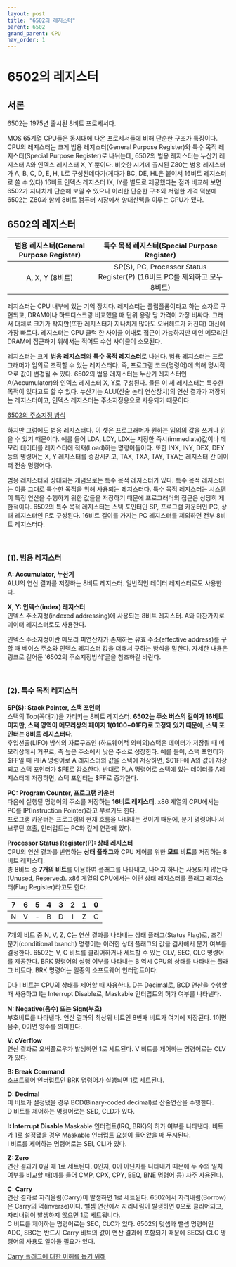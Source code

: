 ```yaml
---
layout: post
title: "6502의 레지스터"
parent: 6502
grand_parent: CPU
nav_order: 1
---
```

# 6502의 레지스터
## 서론
6502는 1975년 출시된 8비트 프로세서다.  

MOS 65계열 CPU들은 동시대에 나온 프로세서들에 비해 단순한 구조가 특징이다. CPU의 레지스터는 크게 범용 레지스터(General Purpose Register)와 특수 목적 레지스터(Special Purpose Register)로 나뉘는데, 6502의 범용 레지스터는 누산기 레지스터 A와 인덱스 레지스터 X, Y 뿐이다. 비슷한 시기에 출시된 Z80는 범용 레지스터가 A, B, C, D, E, H, L로 구성된데다가(게다가 BC, DE, HL은 붙여서 16비트 레지스터로 쓸 수 있다) 16비트 인덱스 레지스터 IX, IY를 별도로 제공했다는 점과 비교해 보면 6502가 지나치게 단순해 보일 수 있으나 이러한 단순한 구조와 저렴한 가격 덕분에 6502는 Z80과 함께 8비트 컴퓨터 시장에서 양대산맥을 이루는 CPU가 됐다.  
  

## 6502의 레지스터
  
| 범용 레지스터(General Purpose Register) | 특수 목적 레지스터(Special Purpose Register)                              |
|:---------------------------------------:|:-------------------------------------------------------------------------:|
| A, X, Y (8비트)                         | SP(S), PC, Processor Status Register(P) (16비트 PC를 제외하고 모두 8비트) |


레지스터는 CPU 내부에 있는 기억 장치다. 레지스터는 플립플롭이라고 하는 소자로 구현되고, DRAM이나 하드디스크랑 비교했을 때 단위 용량 당 가격이 가장 비싸다. 그래서 대체로 크기가 작지만(또한 레지스터가 지나치게 많아도 오버헤드가 커진다) 대신에 가장 빠르다. 레지스터는 CPU 클럭 한 사이클 이내로 접근이 가능하지만 메인 메모리인 DRAM에 접근하기 위해서는 적어도 수십 사이클이 소모된다.  

​레지스터는 크게 **범용 레지스터**와 **특수 목적 레지스터**로 나뉜다. 범용 레지스터는 프로그래머가 임의로 조작할 수 있는 레지스터다. 즉, 프로그램 코드(명령어)에 의해 명시적으로 값이 변경될 수 있다. 6502의 범용 레지스터는 누산기 레지스터인 A(Accumulator)와 인덱스 레지스터 X, Y로 구성된다. 물론 이 세 레지스터는 특수한 목적이 있다고도 할 수 있다. 누산기는 ALU(산술 논리 연산장치)의 연산 결과가 저장되는 레지스터이고, 인덱스 레지스터는 주소지정용으로 사용되기 때문이다.  

[6502의 주소지정 방식](https://blog.naver.com/qodmsxo471/221449361123)

하지만 그럼에도 범용 레지스터다. 이 셋은 프로그래머가 원하는 임의의 값을 쓰거나 읽을 수 있기 때문이다. 예를 들어 LDA, LDY, LDX는 지정한 즉시(immediate)값이나 메모리 데이터를 레지스터에 적재(Load)하는 명령어들이다. 또한 INX, INY, DEX, DEY 등의 명령어는 X, Y 레지스터를 증감시키고, TAX, TXA, TAY, TYA는 레지스터 간 데이터 전송 명령어다.  

범용 레지스터와 상대되는 개념으로는 특수 목적 레지스터가 있다. 특수 목적 레지스터는 이름 그대로 특수한 목적을 위해 사용되는 레지스터다. 특수 목적 레지스터는 시스템이 특정 연산을 수행하기 위한 값들을 저장하기 때문에 프로그래머의 접근은 상당히 제한적이다. 6502의 특수 목적 레지스터는 스택 포인터인 SP, 프로그램 카운터인 PC, 상태 레지스터인 P로 구성된다. 16비트 길이를 가지는 PC 레지스터를 제외하면 전부 8비트 레지스터다.  

​
### (1). 범용 레지스터
**A: Accumulator, 누산기**  
ALU의 연산 결과를 저장하는 8비트 레지스터. 일반적인 데이터 레지스터로도 사용한다.  
  
**​X, Y: 인덱스(index) 레지스터**  
인덱스 주소지정(indexed addressing)에 사용되는 8비트 레지스터. A와 마찬가지로 데이터 레지스터로도 사용한다.  

인덱스 주소지정이란 메모리 피연산자가 존재하는 유효 주소(effective address)를 구할 때 베이스 주소와 인덱스 레지스터 값을 더해서 구하는 방식을 말한다. 자세한 내용은 링크로 걸어둔 '6502의  주소지정방식'글을 참조하길 바란다.  

​
### (2). 특수 목적 레지스터
**SP(S): Stack Pointer, 스택 포인터**  
스택의 Top(꼭대기)을 가리키는 8비트 레지스터. **6502는 주소 버스의 길이가 16비트이지만, 스택 영역이 메모리상의 페이지 1($0100-$01FF)로 고정돼 있기 때문에, 스택 포인터는 8비트 레지스터다.**  
후입선출(LIFO) 방식의 자료구조인 (하드웨어적 의미의)스택은 데이터가 저장될 때 메모리상에서 거꾸로, 즉 높은 주소에서 낮은 주소로 성장한다. 예를 들어, 스택 포인터가 $FF일 때 PHA 명령어로 A 레지스터의 값을 스택에 저장하면, $01FF에 A의 값이 저장되고 스택 포인터가 $FE로 감소한다. 반대로 PLA 명령어로 스택에 있는 데이터를 A레지스터에 저장하면, 스택 포인터는 $FF로 증가한다.  
  
​**PC: Program Counter, 프로그램 카운터**  
다음에 실행될 명령어의 주소를 저장하는 **16비트 레지스터**. x86 계열의 CPU에서는 PC를 IP(Instruction Pointer)라고 부르기도 한다.  
프로그램 카운터는 프로그램의 현재 흐름을 나타내는 것이기 때문에, 분기 명령어나 서브루틴 호출, 인터럽트는 PC와 깊게 연관돼 있다.  
  
**Processor Status Register(P): 상태 레지스터**  
CPU의 연산 결과를 반영하는 **상태 플래그**와 CPU 제어를 위한 **모드 비트**를 저장하는 8비트 레지스터.  
총 8비트 중 **7개의 비트**를 이용하여 플래그를 나타내고, 나머지 하나는 사용되지 않는다(Unused, Reserved). x86 계열의 CPU에서는 이런 상태 레지스터를 플래그 레지스터(Flag Register)라고도 한다.
  
| 7 | 6 | 5 | 4 | 3 | 2 | 1 | 0 |
|:-:|:-:|:-:|:-:|:-:|:-:|:-:|:-:|
| N | V | - | B | D | I | Z | C |

7개의 비트 중 N, V, Z, C는 연산 결과를 나타내는 상태 플래그(Status Flag)로, 조건 분기(conditional branch) 명령어는 이러한 상태 플래그의 값을 검사해서 분기 여부를 결정한다. 6502는 V, C 비트를 클리어하거나 세트할 수 있는 CLV, SEC, CLC 명령어를 제공한다. BRK 명령어의 실행 여부를 나타내는 B 역시 CPU의 상태를 나타내는 플래그 비트다. BRK 명령어는 일종의 소프트웨어 인터럽트이다.  
  
D나 I 비트는 CPU의 상태를 제어할 때 사용한다. D는 Decimal로, BCD 연산을 수행할 때 사용하고 I는 Interrupt Disable로, Maskable 인터럽트의 허가 여부를 나타낸다.  
  
**N: Negative(음수) 또는 Sign(부호)**  
부호비트를 나타낸다. 연산 결과의 최상위 비트인 8번째 비트가 여기에 저장된다. 1이면 음수, 0이면 양수를 의미한다.  
  
**V: oVerflow**  
연산 결과로 오버플로우가 발생하면 1로 세트된다. V 비트를 제어하는 명령어로는 CLV가 있다.  
  
​**B: Break Command**  
소프트웨어 인터럽트인 BRK 명령어가 실행되면 1로 세트된다.  
  
​**D: Decimal**  
이 비트가 설정됐을 경우 BCD(Binary-coded decimal)로 산술연산을 수행한다.  
D 비트를 제어하는 명령어로는 SED, CLD가 있다.  
  
**I: Interrupt Disable**
Maskable 인터럽트(IRQ, BRK)의 허가 여부를 나타낸다. 비트가 1로 설정됐을 경우 Maskable 인터럽트 요청이 들어왔을 때 무시된다.  
I 비트를 제어하는 명령어로는 SEI, CLI가 있다.  
  
**Z: Zero**  
연산 결과가 0일 때 1로 세트된다. 0인지, 0이 아닌지를 나타내기 때문에 두 수의 일치 여부를 비교할 때(예를 들어 CMP, CPX, CPY, BEQ, BNE 명령어 등) 자주 사용된다.  
  
​**C: Carry**  
연산 결과로 자리올림(Carry)이 발생하면 1로 세트된다. 6502에서 자리내림(Borrow)은 Carry의 역(inverse)이다. 뺄셈 연산에서 자리내림이 발생하면 0으로 클리어되고, 자리내림이 발생하지 않으면 1로 세트됩니다.  
C 비트를 제어하는 명령어로는 SEC, CLC가 있다. 6502의 덧셈과 뺄셈 명령어인 ADC, SBC는 반드시 Carry 비트의 값이 연산 결과에 포함되기 때문에 SEC와 CLC 명령어의 사용도 알아둘 필요가 있다.  
  
[Carry 플래그에 대한 이해를 돕기 위해](https://blog.naver.com/qodmsxo471/221814116746)